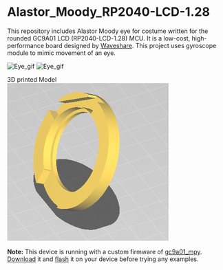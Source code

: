 # Alastor_Moody_RP2040-LCD-1.28
This repository includes Alastor Moody eye for costume written for the rounded GC9A01 LCD (RP2040-LCD-1.28) MCU. It is a low-cost, high-performance board designed by [Waveshare][RP2040-LCD-1.28-Wiki].
This project uses gyroscope module to mimic movement of an eye.

<img src="Moodys_eye.gif" alt="Eye_gif" width="200"/> <img src="Moodys_eye.jpg" alt="Eye_gif" height ="355"/>


3D printed Model<br> 
![Model_cura](Model_cura.png)


**Note:** This device is running with a custom firmware of [gc9a01_mpy][gc9a01_mpy]. [Download][firmware] it and
[flash][raspb-pico-getting-started] it on your device before trying any examples.

[gc9a01_mpy]: <https://github.com/russhughes/gc9a01_mpy>
[firmware]: <https://github.com/russhughes/gc9a01_mpy/tree/main/firmware/RP2>
[raspb-pico-getting-started]: <https://projects.raspberrypi.org/en/projects/getting-started-with-the-pico/3>
[RP2040-LCD-1.28-Wiki]: <https://www.waveshare.com/wiki/RP2040-LCD-1.28>
